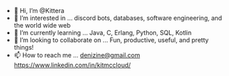 - 👋 Hi, I’m @Kittera
- 👀 I’m interested in ... discord bots, databases, software engineering, and the world wide web
- 🌱 I’m currently learning ... Java, C, Erlang, Python, SQL, Kotlin
- 💞️ I’m looking to collaborate on ... Fun, productive, useful, and pretty things!
- 📫 How to reach me ... denizine@gmail.com https://www.linkedin.com/in/kitmccloud/
